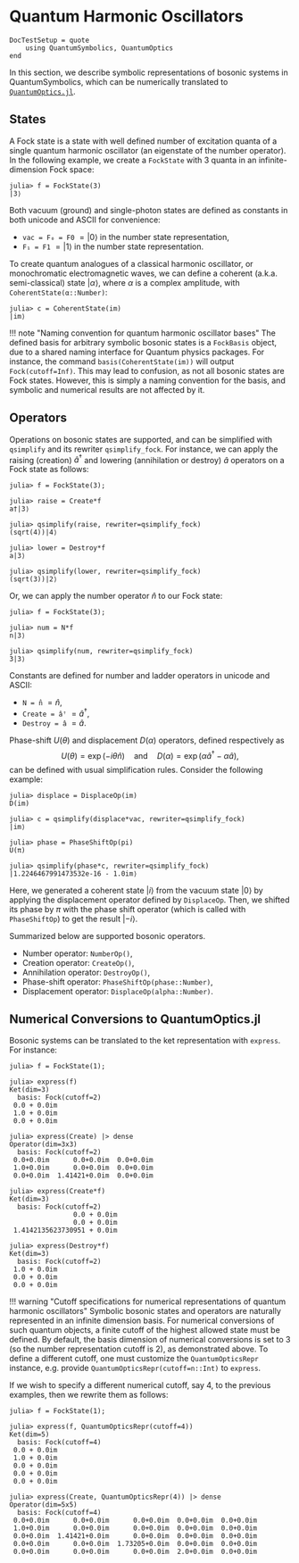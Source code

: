# Quantum Harmonic Oscillators

```@meta
DocTestSetup = quote
    using QuantumSymbolics, QuantumOptics
end
```

In this section, we describe symbolic representations of bosonic systems in QuantumSymbolics, which can be numerically translated to [`QuantumOptics.jl`](https://github.com/qojulia/QuantumOptics.jl).

## States

A Fock state is a state with well defined number of excitation quanta of a single quantum harmonic oscillator (an eigenstate of the number operator). In the following example, we create a `FockState` with 3 quanta in an infinite-dimension Fock space:

```jldoctest
julia> f = FockState(3)
|3⟩
```

Both vacuum (ground) and single-photon states are defined as constants in both unicode and ASCII for convenience:

- `vac = F₀ = F0` $=|0\rangle$ in the number state representation,
- `F₁ = F1` $=|1\rangle$ in the number state representation.

To create quantum analogues of a classical harmonic oscillator, or monochromatic electromagnetic waves, we can define a coherent (a.k.a. semi-classical) state $|\alpha\rangle$, where $\alpha$ is a complex amplitude, with `CoherentState(α::Number)`:

```jldoctest
julia> c = CoherentState(im)
|im⟩
```
!!! note "Naming convention for quantum harmonic oscillator bases"
    The defined basis for arbitrary symbolic bosonic states is a `FockBasis` object, due to a shared naming interface for Quantum physics packages. For instance, the command `basis(CoherentState(im))` will output `Fock(cutoff=Inf)`. This may lead to confusion, as not all bosonic states are Fock states. However, this is simply a naming convention for the basis, and symbolic and numerical results are not affected by it.

## Operators

Operations on bosonic states are supported, and can be simplified with `qsimplify` and its rewriter `qsimplify_fock`. For instance, we can apply the raising (creation) $\hat{a}^{\dagger}$ and lowering (annihilation or destroy) $\hat{a}$ operators on a Fock state as follows:

```jldoctest
julia> f = FockState(3);

julia> raise = Create*f
a†|3⟩

julia> qsimplify(raise, rewriter=qsimplify_fock)
(sqrt(4))|4⟩

julia> lower = Destroy*f
a|3⟩

julia> qsimplify(lower, rewriter=qsimplify_fock)
(sqrt(3))|2⟩
```
Or, we can apply the number operator $\hat{n}$ to our Fock state:

```jldoctest
julia> f = FockState(3);

julia> num = N*f
n|3⟩

julia> qsimplify(num, rewriter=qsimplify_fock)
3|3⟩
```

Constants are defined for number and ladder operators in unicode and ASCII:

- `N = n̂` $=\hat{n}$,
- `Create = âꜛ` $=\hat{a}^{\dagger}$,
- `Destroy = â` $=\hat{a}$.

Phase-shift $U(\theta)$ and displacement $D(\alpha)$ operators, defined respectively as 
$$U(\theta) = \exp\left(-i\theta\hat{n}\right) \quad \text{and} \quad D(\alpha) = \exp\left(\alpha\hat{a}^{\dagger} - \alpha\hat{a}\right),$$ 
can be defined with usual simplification rules. Consider the following example:

```jldoctest
julia> displace = DisplaceOp(im)
D(im)

julia> c = qsimplify(displace*vac, rewriter=qsimplify_fock)
|im⟩

julia> phase = PhaseShiftOp(pi)
U(π)

julia> qsimplify(phase*c, rewriter=qsimplify_fock)
|1.2246467991473532e-16 - 1.0im⟩
```
Here, we generated a coherent state $|i\rangle$ from the vacuum state $|0\rangle$ by applying the displacement operator defined by `DisplaceOp`. Then, we shifted its phase by $\pi$ with the phase shift operator (which is called with `PhaseShiftOp`) to get the result $|-i\rangle$.

Summarized below are supported bosonic operators.

- Number operator: `NumberOp()`,
- Creation operator: `CreateOp()`,
- Annihilation operator: `DestroyOp()`,
- Phase-shift operator: `PhaseShiftOp(phase::Number)`,
- Displacement operator: `DisplaceOp(alpha::Number)`.

## Numerical Conversions to QuantumOptics.jl

Bosonic systems can be translated to the ket representation with `express`. For instance:

```jldoctest
julia> f = FockState(1);

julia> express(f)
Ket(dim=3)
  basis: Fock(cutoff=2)
 0.0 + 0.0im
 1.0 + 0.0im
 0.0 + 0.0im

julia> express(Create) |> dense
Operator(dim=3x3)
  basis: Fock(cutoff=2)
 0.0+0.0im      0.0+0.0im  0.0+0.0im
 1.0+0.0im      0.0+0.0im  0.0+0.0im
 0.0+0.0im  1.41421+0.0im  0.0+0.0im

julia> express(Create*f)
Ket(dim=3)
  basis: Fock(cutoff=2)
                0.0 + 0.0im
                0.0 + 0.0im
 1.4142135623730951 + 0.0im

julia> express(Destroy*f)
Ket(dim=3)
  basis: Fock(cutoff=2)
 1.0 + 0.0im
 0.0 + 0.0im
 0.0 + 0.0im
```

!!! warning "Cutoff specifications for numerical representations of quantum harmonic oscillators"
    Symbolic bosonic states and operators are naturally represented in an infinite dimension basis. For numerical conversions of such quantum objects, a finite cutoff of the highest allowed state must be defined. By default, the basis dimension of numerical conversions is set to 3 (so the number representation cutoff is 2), as demonstrated above. To define a different cutoff, one must customize the `QuantumOpticsRepr` instance, e.g. provide `QuantumOpticsRepr(cutoff=n::Int)` to `express`.

If we wish to specify a different numerical cutoff, say 4, to the previous examples, then we rewrite them as follows:

```jldoctest
julia> f = FockState(1);

julia> express(f, QuantumOpticsRepr(cutoff=4))
Ket(dim=5)
  basis: Fock(cutoff=4)
 0.0 + 0.0im
 1.0 + 0.0im
 0.0 + 0.0im
 0.0 + 0.0im
 0.0 + 0.0im

julia> express(Create, QuantumOpticsRepr(4)) |> dense
Operator(dim=5x5)
  basis: Fock(cutoff=4)
 0.0+0.0im      0.0+0.0im      0.0+0.0im  0.0+0.0im  0.0+0.0im
 1.0+0.0im      0.0+0.0im      0.0+0.0im  0.0+0.0im  0.0+0.0im
 0.0+0.0im  1.41421+0.0im      0.0+0.0im  0.0+0.0im  0.0+0.0im
 0.0+0.0im      0.0+0.0im  1.73205+0.0im  0.0+0.0im  0.0+0.0im
 0.0+0.0im      0.0+0.0im      0.0+0.0im  2.0+0.0im  0.0+0.0im
```
